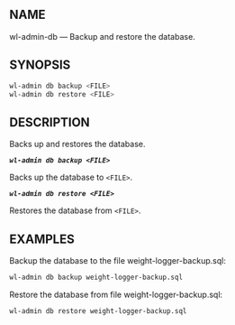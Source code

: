 NAME
---
wl-admin-db — Backup and restore the database.

SYNOPSIS
---
```sh
wl-admin db backup <FILE>
wl-admin db restore <FILE>
```

DESCRIPTION
---
Backs up and restores the database.

**_`wl-admin db backup <FILE>`_**

Backs up the database to `<FILE>`.

**_`wl-admin db restore <FILE>`_**

Restores the database from `<FILE>`.

EXAMPLES
---

Backup the database to the file weight-logger-backup.sql:

```sh
wl-admin db backup weight-logger-backup.sql
```

Restore the database from file weight-logger-backup.sql:

```sh
wl-admin db restore weight-logger-backup.sql
```
